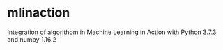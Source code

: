 # mlinaction
Integration of algorithom in Machine Learning in Action with Python 3.7.3 and numpy 1.16.2
